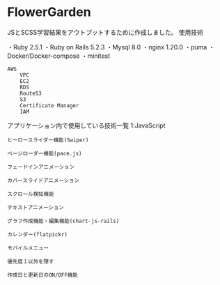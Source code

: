 # FlowerGarden
JSとSCSS学習結果をアウトプットするために作成しました。
使用技術

・Ruby 2.5.1
・Ruby on Rails 5.2.3
・Mysql 8.0
・nginx 1.20.0
・puma
・Docker/Docker-compose
・minitest

    AWS
        VPC
        EC2
        RDS
        Route53
        S3
        Certificate Manager
        IAM

アプリケーション内で使用している技術一覧
1:JavaScript

    ヒーロースライダー機能(Swiper)

    ページローダー機能(pace.js)

    フェードインアニメーション

    カバースライドアニメーション

    スクロール検知機能

    テキストアニメーション

    グラフ作成機能・編集機能(chart-js-rails)

    カレンダー(flatpickr)

    モバイルメニュー

    優先度１以外を隠す

    作成日と更新日のON/OFF機能
